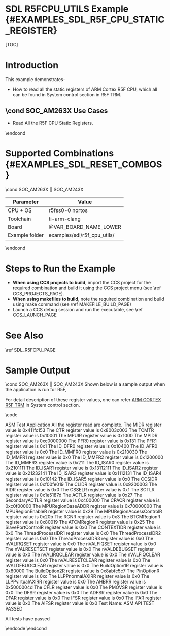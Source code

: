 # SDL R5FCPU_UTILS Example {#EXAMPLES_SDL_R5F_CPU_STATIC_REGISTER}

[TOC]

# Introduction

This example demonstrates-
* How to read all the static registers of ARM Cortex R5F CPU, which all can be found in System control section in R5F TRM.

\cond SOC_AM263X
Use Cases
---------
* Read All the R5F CPU Static Registers.

\endcond


# Supported Combinations {#EXAMPLES_SDL_RESET_COMBOS}


\cond SOC_AM263X || SOC_AM243X

 Parameter      | Value
 ---------------|-----------
 CPU + OS       | r5fss0-0 nortos
 Toolchain      | ti-arm-clang
 Board          | @VAR_BOARD_NAME_LOWER
 Example folder | examples/sdl/r5f_cpu_utils/

\endcond


# Steps to Run the Example

- **When using CCS projects to build**, import the CCS project for the required combination
  and build it using the CCS project menu (see \ref CCS_PROJECTS_PAGE).
- **When using makefiles to build**, note the required combination and build using
  make command (see \ref MAKEFILE_BUILD_PAGE)
- Launch a CCS debug session and run the executable, see \ref CCS_LAUNCH_PAGE

# See Also

\ref SDL_R5FCPU_PAGE

# Sample Output

\cond  SOC_AM263X || SOC_AM243X
Shown below is a sample output when the application is run for R5F,

For detail description of these register values, one can refer
[ARM CORTEX R5F TRM](https://developer.arm.com/documentation/ddi0460/c/System-Control/Register-descriptions?lang=en) in System control section.

\code

 ASM Test Application
All the register read are complete.
The MIDR register value  is  0x411fc153
The CTR register value  is  0x8003c003
The TCMTR register value  is  0x10001
The MPUIR register value  is  0x1000
The MPIDR register value  is  0xc0000000
The PFR0 register value  is  0x131
The PFR1 register value  is  0x1
The ID_DFR0 register value  is  0x10400
The ID_AFR0 register value  is  0x0
The ID_MMFR0 register value  is  0x210030
The ID_MMFR1 register value  is  0x0
The ID_MMFR2 register value  is  0x1200000
The ID_MMFR3 register value  is  0x211
The ID_ISAR0 register value  is  0x2101111
The ID_ISAR1 register value  is  0x13112111
The ID_ISAR2 register value  is  0x21232141
The ID_ISAR3 register value  is  0x1112131
The ID_ISAR4 register value  is  0x10142
The ID_ISAR5 register value  is  0x0
The CCSIDR register value  is  0xf00fe019
The CLIDR register value  is  0x9200003
The AIDR register value  is  0x0
The CSSELR register value  is  0x1
The SCTLR register value  is  0x1e5187d
The ACTLR register value  is  0x27
The SecondaryACTLR register value  is  0x400000
The CPACR register value  is  0xc0f00000
The MPURegionBaseADDR register value  is  0x70000000
The MPURegionEnableR register value  is  0x29
The MPURegionAccessControlR register value  is  0x20b
The RGNR register value  is  0x3
The BTCMRegionR register value  is  0x80019
The ATCMRegionR register value  is  0x25
The SlavePortControlR register value  is  0x0
The CONTEXTIDR register value  is  0x0
The ThreadProcessIDR1 register value  is  0x0
The ThreadProcessIDR2 register value  is  0x0
The ThreadProcessIDR3 register value  is  0x0
The nVALIRQSET register value  is  0x0
The nVALFIQSET register value  is  0x0
The nVALRESETSET register value  is  0x0
The nVALDEBUGSET register value  is  0x0
The nVALIRQCLEAR register value  is  0x0
The nVALFIQCLEAR register value  is  0x0
The nVALRESETCLEAR register value  is  0x0
The nVALDEBUGCLEAR register value  is  0x0
The BuildOption1R register value  is  0x80000
The BuildOption2R register value  is  0x8abfc5c7
The PinOptionR register value  is  0xc
The LLPPnormalAXIRR register value  is  0x0
The LLPPvirtualAXIRR register value  is  0x0
The AHBRR register value  is  0x5000004d
The CFLR register value  is  0x0
The PMOVSR register value  is  0x0
The DFSR register value  is  0x0
The ADFSR register value  is  0x0
The DFAR register value  is  0x0
The IFSR register value  is  0x0
The IFAR register value  is  0x0
The AIFSR register value  is  0x0
Test Name: ASM API TEST  PASSED

 All tests have passed



\endcode
\endcond
